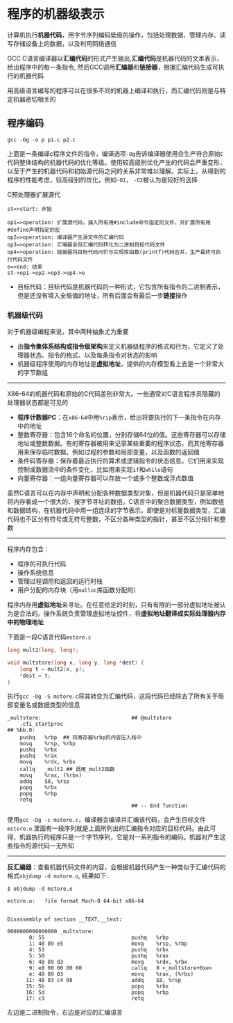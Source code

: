 # 程序的机器级表示
计算机执行**机器代码**，用字节序列编码低级的操作，包括处理数据、管理内存、读写存储设备上的数据，以及利用网络通信

GCC C语言编译器以**汇编代码**的形式产生输出,**汇编代码**是机器代码的文本表示，给出程序中的每一条指令, 然后GCC调用**汇编器**和**链接器**，根据汇编代码生成可执行的机器代码

用高级语言编写的程序可以在很多不同的机器上编译和执行，而汇编代码则是与特定机器密切相关的

## 程序编码
```
gcc -Og -o p p1.c p2.c
```
上面是一条编译c程序文件的指令，编译选项`-Og`告诉编译器使用会生产符合原始`C`代码整体结构的机器代码的优化等级。使用较高级别优化产生的代码会严重变形，以至于产生的机器代码和初始源代码之间的关系非常难以理解。实际上，从得到的程序的性能考虑，较高级别的优化，例如`-O1`， `-O2`被认为是较好的选择

C预处理器扩展源代

```flow
st=>start: 开始

op1=>operation: 扩展源代码，插入所有用#include命令指定的文件，并扩展所有用#define声明指定的宏
op2=>operation: 编译器产生源文件的汇编代码
op3=>operation: 汇编器会将汇编代码转化为二进制目标代码文件
op4=>operation: 链接器将目标代码问价与实现库函数(printf)代码合并，生产最终可执行代码文件
e=>end: 结束
st->op1->op2->op3->op4->e

```

- 目标代码：目标代码是机器代码的一种形式，它包含所有指令的二进制表示，但是还没有填入全局值的地址，所有后面会有最后一步**链接**操作

### 机器级代码

对于机器级编程来说，其中两种抽象尤为重要

- 由**指令集体系结构或指令级架构**来定义机器级程序的格式和行为，它定义了处理器状态、指令的格式、以及每条指令对状态的影响
- 机器级程序使用的内存地址是**虚拟地址**，提供的内存模型看上去是一个非常大的字节数组

-----------------

X86-64的机器代码和原始的C代码差别非常大。一些通常对C语言程序员隐藏的处理器状态都是可见的

- **程序计数器PC**：在`x86-64`中用`%rip`表示，给出将要执行的下一条指令在内存中的地址
- 整数寄存器：包含16个命名的位置，分别存储64位的值。这些寄存器可以存储地址或整数数据。有的寄存器被用来记录某些重要的程序状态，而其他寄存器用来保存临时数据。例如过程的参数和局部变量，以及函数的返回值
- 条件码寄存器：保存着最近执行的算术或逻辑指令的状态信息。它们用来实现控制或数据流中的条件变化，比如用来实现`if`和`while`语句
- 向量寄存器：一组向量寄存器可以存放一个或多个整数或浮点数值

虽然C语言可以在内存中声明和分配各种数据类型对象，但是机器代码只是简单地将内存看成一个很大的、按字节寻址的数组。C语言中的聚合数据类型，例如数组和数据结构，在机器代码中用一组连续的字节表示。即使是对标量数据类型，汇编代码也不区分有符号或无符号整数，不区分各种类型的指针，甚至不区分指针和整数

------------

程序内存包含：

- 程序的可执行代码
- 操作系统信息
- 管理过程调用和返回的运行时栈
- 用户分配的内存块（用`malloc`库函数分配的）

程序内存用**虚拟地址**来寻址。在任意给定的时刻，只有有限的一部分虚拟地址被认为是合法的。操作系统负责管理虚拟地址控件，将**虚拟地址翻译成实际处理器内存中的物理地址**

下面是一段C语言代码`mstore.c`
```c
long mult2(long, long);

void multstore(long x, long y, long *dest) {
    long t = mult2(x, y);
    *dest = t;
}
```
执行`gcc -Og -S mstore.c`将其转变为汇编代码，这段代码已经除去了所有关于局部变量名或数据类型的信息
```
_multstore:                             ## @multstore
	.cfi_startproc
## %bb.0:
	pushq	%rbp  ## 将寄存器%rbp的内容压入栈中
	movq	%rsp, %rbp
	pushq	%rbx
	pushq	%rax
	movq	%rdx, %rbx
	callq	_mult2 ## 调用_mult2函数
	movq	%rax, (%rbx)
	addq	$8, %rsp
	popq	%rbx
	popq	%rbp
	retq
                                        ## -- End function
```
使用`gcc -Og -c mstore.c`，编译器会编译并汇编该代码，会产生目标文件`mstore.o`.里面有一段序列就是上面所列出的汇编指令对应的目标代码。由此可得，机器执行的程序只是一个字节序列，它是对一系列指令的编码。机器对产生这些指令的源代码一无所知

------------------------
**反汇编器**：查看机器代码文件的内容，会根据机器代码产生一种类似于汇编代码的格式`objdump -d mstore.o`, 结果如下:
```
$ objdump -d mstore.o 

mstore.o:	file format Mach-O 64-bit x86-64


Disassembly of section __TEXT,__text:

0000000000000000 _multstore:
       0: 55                           	pushq	%rbp
       1: 48 89 e5                     	movq	%rsp, %rbp
       4: 53                           	pushq	%rbx
       5: 50                           	pushq	%rax
       6: 48 89 d3                     	movq	%rdx, %rbx
       9: e8 00 00 00 00               	callq	0 <_multstore+0xe>
       e: 48 89 03                     	movq	%rax, (%rbx)
      11: 48 83 c4 08                  	addq	$8, %rsp
      15: 5b                           	popq	%rbx
      16: 5d                           	popq	%rbp
      17: c3                           	retq
```
左边是二进制指令，右边是对应的汇编语言